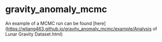 # gravity_anomaly_mcmc

An example of a MCMC run can be found [here](https://wliang463.github.io/gravity_anomaly_mcmc/example/Analysis of Lunar Gravity Dataset.html)
